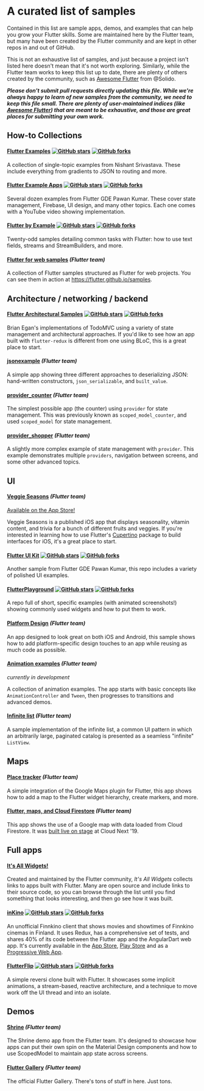 # A curated list of samples

Contained in this list are sample apps, demos, and examples that can help you
grow your Flutter skills. Some are maintained here by the Flutter team,
but many have been created by the Flutter community and are kept in other repos
in and out of GitHub.

This is not an exhaustive list of samples, and just because a project
isn't listed here doesn't mean that it's not worth exploring. Similarly, while
the Flutter team works to keep this list up to date, there are plenty of others
created by the community, such as
[Awesome Flutter](https://github.com/Solido/awesome-flutter) from @Solido.

***Please don't submit pull requests directly updating this file. While we're
always happy to learn of new samples from the community, we need
to keep this file small. There are plenty of user-maintained indices (like
[Awesome Flutter](https://github.com/Solido/awesome-flutter)) that are meant to
be exhaustive, and those are great places for submitting your own work.***

## How-to Collections

#### [Flutter Examples](https://github.com/nisrulz/flutter-examples) [![GitHub stars](https://img.shields.io/github/stars/nisrulz/flutter-examples.svg?style=social&label=Star)](https://github.com/nisrulz/flutter-examples) [![GitHub forks](https://img.shields.io/github/forks/nisrulz/flutter-examples.svg?style=social&label=Fork)](https://github.com/nisrulz/flutter-examples/fork)

A collection of single-topic examples from Nishant Srivastava. These include
everything from gradients to JSON to routing and more.

#### [Flutter Example Apps](https://github.com/iampawan/FlutterExampleApps) [![GitHub stars](https://img.shields.io/github/stars/iampawan/FlutterExampleApps.svg?style=social&label=Star)](https://github.com/iampawan/FlutterExampleApps) [![GitHub forks](https://img.shields.io/github/forks/iampawan/FlutterExampleApps.svg?style=social&label=Fork)](https://github.com/iampawan/FlutterExampleApps/fork)

Several dozen examples from Flutter GDE Pawan Kumar. These cover state
management, Firebase, UI design, and many other topics. Each one comes with a
YouTube video showing implementation.

#### [Flutter by Example](https://github.com/mjohnsullivan/flutter-by-example) [![GitHub stars](https://img.shields.io/github/stars/mjohnsullivan/flutter-by-example.svg?style=social&label=Star)](https://github.com/mjohnsullivan/flutter-by-example) [![GitHub forks](https://img.shields.io/github/forks/mjohnsullivan/flutter-by-example.svg?style=social&label=Fork)](https://github.com/mjohnsullivan/flutter-by-example/fork)

Twenty-odd samples detailing common tasks with Flutter: how to use text fields,
streams and StreamBuilders, and more.

#### [Flutter for web samples](web) _(Flutter team)_

A collection of Flutter samples structured as Flutter for web projects. You
can see them in action at https://flutter.github.io/samples.

## Architecture / networking / backend

#### [Flutter Architectural Samples](https://github.com/brianegan/flutter_architecture_samples) [![GitHub stars](https://img.shields.io/github/stars/brianegan/flutter_architecture_samples.svg?style=social&label=Star)](https://github.com/brianegan/flutter_architecture_samples) [![GitHub forks](https://img.shields.io/github/forks/brianegan/flutter_architecture_samples.svg?style=social&label=Fork)](https://github.com/brianegan/flutter_architecture_samples/fork)

Brian Egan's implementations of TodoMVC using a variety of state management and
architectural approaches. If you'd like to see how an app built with
`flutter-redux` is different from one using BLoC, this is a great place to
start.

#### [jsonexample](jsonexample) _(Flutter team)_

A simple app showing three different approaches to deserializing JSON:
hand-written constructors, `json_serializable`, and `built_value`.

#### [provider_counter](provider_counter) _(Flutter team)_

The simplest possible app (the counter) using `provider`
for state management. This was previously known as `scoped_model_counter`,
and used `scoped_model` for state management.

#### [provider_shopper](provider_shopper) _(Flutter team)_

A slightly more complex example of state management with `provider`.
This example demonstrates multiple `providers`, navigation between screens,
and some other advanced topics.

## UI

#### [Veggie Seasons](veggieseasons) _(Flutter team)_

[Available on the App Store!](https://itunes.apple.com/is/app/veggie-seasons/id1450855435)

Veggie Seasons is a published iOS app that displays seasonality, vitamin
content, and trivia for a bunch of different fruits and veggies. If you're
interested in learning how to use Flutter's
[Cupertino](https://flutter.dev/docs/development/ui/widgets/cupertino) package
to build interfaces for iOS, it's a great place to start.

#### [Flutter UI Kit](https://github.com/iampawan/Flutter-UI-Kit) [![GitHub stars](https://img.shields.io/github/stars/iampawan/Flutter-UI-Kit.svg?style=social&label=Star)](https://github.com/iampawan/Flutter-UI-Kit) [![GitHub forks](https://img.shields.io/github/forks/iampawan/Flutter-UI-Kit.svg?style=social&label=Fork)](https://github.com/iampawan/Flutter-UI-Kit/fork)
Another sample from Flutter GDE Pawan Kumar, this repo includes a variety of
polished UI examples.

#### [FlutterPlayground](https://github.com/ibhavikmakwana/FlutterPlayground) [![GitHub stars](https://img.shields.io/github/stars/ibhavikmakwana/FlutterPlayground.svg?style=social&label=Star)](https://github.com/ibhavikmakwana/FlutterPlayground) [![GitHub forks](https://img.shields.io/github/forks/ibhavikmakwana/FlutterPlayground.svg?style=social&label=Fork)](https://github.com/ibhavikmakwana/FlutterPlayground/fork)

A repo full of short, specific examples (with animated screenshots!) showing
commonly used widgets and how to put them to work.

#### [Platform Design](platform_design) _(Flutter team)_

An app designed to look great on both iOS and Android, this sample
shows how to add platform-specific design touches to an app
while reusing as much code as possible.

#### [Animation examples](animations) _(Flutter team)_

_currently in development_

A collection of animation examples. The app starts with basic concepts like
`AnimationController` and `Tween`, then progresses to transitions and
advanced demos.

#### [Infinite list](infinite_list) _(Flutter team)_

A sample implementation of the infinite list, a common UI pattern in which
an arbitrarily large, paginated catalog is presented as a seamless
"infinite" `ListView`.

## Maps

#### [Place tracker](place_tracker) _(Flutter team)_

A simple integration of the Google Maps plugin for Flutter, this app
shows how to add a map to the Flutter widget hierarchy, create markers,
and more.

#### [Flutter, maps, and Cloud Firestore](flutter_maps_firestore) _(Flutter team)_

This app shows the use of a Google map with data loaded from Cloud Firestore.
It was [built live on stage](https://www.youtube.com/watch?v=RpQLFAFqMlw) at
Cloud Next '19.

## Full apps

#### [It's All Widgets!](https://itsallwidgets.com?open_source=true)
Created and maintained by the Flutter community, *It's All Widgets* collects
links to apps built with Flutter. Many are open source and include links to
their source code, so you can browse through the list until you find something
that looks interesting, and then go see how it was built.

#### [inKino](https://github.com/roughike/inKino) [![GitHub stars](https://img.shields.io/github/stars/roughike/inKino.svg?style=social&label=Star)](https://github.com/roughike/inKino) [![GitHub forks](https://img.shields.io/github/forks/roughike/inKino.svg?style=social&label=Fork)](https://github.com/roughike/inKino/fork)
An unofficial Finnkino client that shows movies and showtimes of Finnkino
cinemas in Finland. It uses Redux, has a comprehensive set of tests, and shares
40% of its code between the Flutter app and the AngularDart web app.
It's currently available in the
[App Store](https://itunes.apple.com/gb/app/inkino/id1367181450?mt=8),
[Play Store](https://play.google.com/store/apps/details?id=com.roughike.inkino)
and as a [Progressive Web App](https://inkino.app).

#### [FlutterFlip](https://github.com/redbrogdon/flutterflip) [![GitHub stars](https://img.shields.io/github/stars/redbrogdon/flutterflip.svg?style=social&label=Star)](https://github.com/redbrogdon/flutterflip) [![GitHub forks](https://img.shields.io/github/forks/redbrogdon/flutterflip.svg?style=social&label=Fork)](https://github.com/redbrogdon/flutterflip/fork)
A simple reversi clone built with Flutter. It showcases some implicit animations,
a stream-based, reactive architecture, and a technique to move work off the UI
thread and into an isolate.

## Demos

#### [Shrine](https://github.com/flutter/gallery/tree/master/lib/studies/shrine) _(Flutter team)_
The Shrine demo app from the Flutter team. It's designed to showcase how apps
can put their own spin on the Material Design components and how to use
ScopedModel to maintain app state across screens.

#### [Flutter Gallery](https://github.com/flutter/gallery) _(Flutter team)_
The official Flutter Gallery. There's tons of stuff in here. Just tons.
